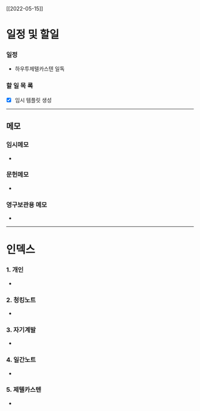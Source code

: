[[2022-05-15]]
# 일정 및 할일
### 일정
- 하우투제텔카스텐 일독

### 할 일 목 록
- [X] 임시 템플릿 생성


---

## 메모
### 임시메모
-
### 문헌메모
-

### 영구보관용 메모
-

---

# 인덱스
### 1. 개인
-
### 2. 청킹노트
-
### 3. 자기계발
-
### 4. 일간노트
-
### 5. 제텔카스텐
-
